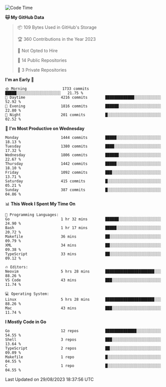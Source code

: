 <!--START_SECTION:waka-->
![Code Time](http://img.shields.io/badge/Code%20Time-125%20hrs%2050%20mins-blue)

**🐱 My GitHub Data** 

> 📦 109 Bytes Used in GitHub's Storage 
 > 
> 🏆 360 Contributions in the Year 2023
 > 
> 🚫 Not Opted to Hire
 > 
> 📜 14 Public Repositories 
 > 
> 🔑 3 Private Repositories 
 > 
**I'm an Early 🐤** 

```text
🌞 Morning                1733 commits        █████░░░░░░░░░░░░░░░░░░░░   21.75 % 
🌆 Daytime                4216 commits        █████████████░░░░░░░░░░░░   52.92 % 
🌃 Evening                1816 commits        ██████░░░░░░░░░░░░░░░░░░░   22.80 % 
🌙 Night                  201 commits         █░░░░░░░░░░░░░░░░░░░░░░░░   02.52 % 
```
📅 **I'm Most Productive on Wednesday** 

```text
Monday                   1444 commits        █████░░░░░░░░░░░░░░░░░░░░   18.13 % 
Tuesday                  1380 commits        ████░░░░░░░░░░░░░░░░░░░░░   17.32 % 
Wednesday                1806 commits        ██████░░░░░░░░░░░░░░░░░░░   22.67 % 
Thursday                 1442 commits        █████░░░░░░░░░░░░░░░░░░░░   18.10 % 
Friday                   1092 commits        ███░░░░░░░░░░░░░░░░░░░░░░   13.71 % 
Saturday                 415 commits         █░░░░░░░░░░░░░░░░░░░░░░░░   05.21 % 
Sunday                   387 commits         █░░░░░░░░░░░░░░░░░░░░░░░░   04.86 % 
```


📊 **This Week I Spent My Time On** 

```text
💬 Programming Languages: 
Go                       1 hr 32 mins        ██████░░░░░░░░░░░░░░░░░░░   24.90 % 
Bash                     1 hr 17 mins        █████░░░░░░░░░░░░░░░░░░░░   20.72 % 
Makefile                 36 mins             ██░░░░░░░░░░░░░░░░░░░░░░░   09.79 % 
XML                      34 mins             ██░░░░░░░░░░░░░░░░░░░░░░░   09.38 % 
TypeScript               33 mins             ██░░░░░░░░░░░░░░░░░░░░░░░   09.12 % 

🔥 Editors: 
Neovim                   5 hrs 28 mins       ██████████████████████░░░   88.26 % 
VS Code                  43 mins             ███░░░░░░░░░░░░░░░░░░░░░░   11.74 % 

💻 Operating System: 
Linux                    5 hrs 28 mins       ██████████████████████░░░   88.26 % 
Mac                      43 mins             ███░░░░░░░░░░░░░░░░░░░░░░   11.74 % 
```

**I Mostly Code in Go** 

```text
Go                       12 repos            ██████████████░░░░░░░░░░░   54.55 % 
Shell                    3 repos             ███░░░░░░░░░░░░░░░░░░░░░░   13.64 % 
TypeScript               2 repos             ██░░░░░░░░░░░░░░░░░░░░░░░   09.09 % 
Makefile                 1 repo              █░░░░░░░░░░░░░░░░░░░░░░░░   04.55 % 
C                        1 repo              █░░░░░░░░░░░░░░░░░░░░░░░░   04.55 % 
```




 Last Updated on 29/08/2023 18:37:56 UTC
<!--END_SECTION:waka-->
